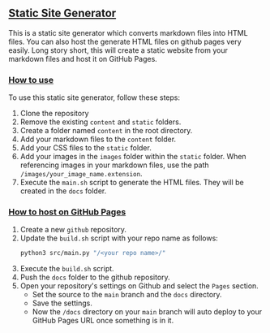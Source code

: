 ## <u>Static Site Generator</u>
This is a static site generator which converts markdown 
files into HTML files. You can also host the generate HTML files on github pages very easily.
Long story short, this will create a static website from your markdown files and host it on GitHub Pages.


### <u>How to use</u>
To use this static site generator, follow these steps:
1. Clone the repository
2. Remove the existing `content` and `static` folders.
3. Create a folder named `content` in the root directory.
4. Add your markdown files to the `content` folder.
5. Add your CSS files to the `static` folder.
6. Add your images in the `images` folder within the `static` folder. When referencing images in your markdown files, use the path `/images/your_image_name.extension`.
7. Execute the `main.sh` script to generate the HTML files. They will be 
created in the `docs` folder.

### <u>How to host on GitHub Pages</u>
1. Create a new `github` repository.
2. Update the `build.sh` script with your repo name as follows:
   ```bash
   python3 src/main.py "/<your repo name>/"
   ```
3. Execute the `build.sh` script.
4. Push the `docs` folder to the github repository.
5. Open your repository's settings on Github and select the `Pages`
section.
    - Set the source to the `main` branch and the `docs` directory.
    - Save the settings.
    - Now the `/docs` directory on your `main` branch will auto 
   deploy to your GitHub Pages URL once something is in it.
   


